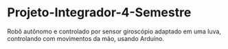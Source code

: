 # Projeto-Integrador-4-Semestre
Robô autônomo e controlado por sensor giroscópio adaptado em uma luva, controlando com movimentos da mão, usando Arduíno.
